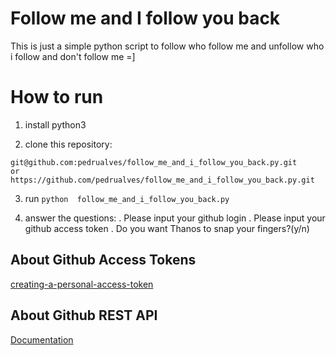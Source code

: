 # Follow me and I follow you back

This is just a simple python script to follow who follow me and unfollow who i follow and don't follow me =]

# How to run

1. install python3

2. clone this repository: 
```
git@github.com:pedrualves/follow_me_and_i_follow_you_back.py.git
or
https://github.com/pedrualves/follow_me_and_i_follow_you_back.py.git
```

3. run ```python  follow_me_and_i_follow_you_back.py```

4. answer the questions:
. Please input your github login
. Please input your github access token
. Do you want Thanos to snap your fingers?(y/n)

## About Github Access Tokens

[creating-a-personal-access-token](https://docs.github.com/en/github/authenticating-to-github/creating-a-personal-access-token)

## About Github REST API

[Documentation](https://docs.github.com/en/rest)
